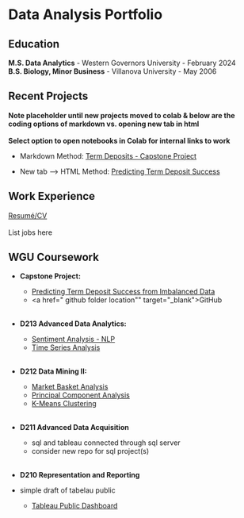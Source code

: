 # **Data Analysis Portfolio**


## **Education**
**M.S. Data Analytics**  -  Western Governors University  -  February 2024
<br> 
**B.S. Biology, Minor Business**  -  Villanova University  -  May 2006


## **Recent Projects**
**Note placeholder until new projects moved to colab & below are the coding options of markdown vs. opening new tab in html**
<br>
<br>
**Select option to open notebooks in Colab for internal links to work** 
- Markdown Method: [Term Deposits - Capstone Project](https://github.com/andrew-mecchi/andrew-mecchi.github.io/blob/main/Python_Mecchi_CAPSTONE_Project.ipynb 'Predicting Term Deposit Success')

- New tab --> HTML Method: <a href= "https://github.com/andrew-mecchi/andrew-mecchi.github.io/blob/main/Python_Mecchi_CAPSTONE_Project.ipynb" target="_blank">Predicting Term Deposit Success</a>



## **Work Experience**
<a href="https://github.com/andrew-mecchi/andrew-mecchi.github.io/blob/main/assets/GitHub_Resume.pdf" target="_blank">Resumé/CV</a> <br>
<br>
List jobs here 


## **WGU Coursework**
- **Capstone Project:**
    - <a href="https://colab.research.google.com/drive/1S2mbufQq9VPy0mIzomYrLXCmg9Pgu9L1?usp=drive_link" target="_blank">Predicting Term Deposit Success from Imbalanced Data</a>
    - <a href=" github folder location"" target="_blank">GitHub</a>
  <br>
  
- **D213 Advanced Data Analytics:**
  - <a href= "https://github.com/andrew-mecchi/andrew-mecchi.github.io/blob/main/Sentiment_Analysis_D213_Task_2.ipynb" target="_blank">Sentiment Analysis - NLP</a>
  - <a href= "https://github.com/andrew-mecchi/andrew-mecchi.github.io/blob/main/Time_Series_Analysis_D213_Task_1.ipynb" target="_blank">Time Series Analysis</a> <br>
  <br>
- **D212 Data Mining II:**
  - <a href= "https://github.com/andrew-mecchi/andrew-mecchi.github.io/blob/main/Market_Basket_Analysis_D212_Data_Minining_II_Task_3.ipynb" target="_blank">Market Basket Analysis</a>
  - <a href= "https://github.com/andrew-mecchi/andrew-mecchi.github.io/blob/main/PCA_D212_Data_Mining_II_Task_2.ipynb" target="_blank">Principal Component Analysis</a>
  - <a href= "https://github.com/andrew-mecchi/andrew-mecchi.github.io/blob/main/K_Means_Clustering_D212_Data_Mining_II_Task_1.ipynb" target="_blank">K-Means Clustering</a> <br>
  <br>
- **D211 Advanced Data Acquisition**
    - sql and tableau connected through sql server
    - consider new repo for sql project(s)<br>
  <br>
- **D210 Representation and Reporting**
- simple draft of tabelau public
  - <a href= "https://public.tableau.com/app/profile/andrew.mecchi/viz/WGUandKaggleTelecom_CustomerChurn_Mecchi_WGU_D210/Final" target="_blank">Tableau Public Dashboard</a> <br> 
    
  
